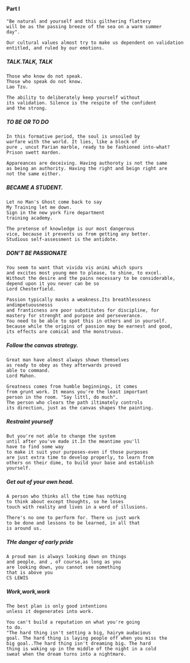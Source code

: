 #### Part I

    "Be natural and yourself and this gilthering flattery
    will be as the passing breeze of the sea on a warm summer
    day".
    
    Our cultural values almost try to make us dependent on validation
    entitled, and ruled by our emotions.
    
    
##### TALK.TALK, TALK

    Those who know do not speak.
    Those who speak do not know.
    Lao Tzu.
    
    The ability to deliberately keep yourself without
    its validation. Silence is the respite of the confident
    and the strong.
    
##### TO BE OR TO DO

    In this formative period, the soul is unsoiled by 
    warfare with the world. It lies, like a block of
    pure , uncut Parian marble, ready to be fashioned into-what?
    Prison swett marden.
    
    Appareances are deceiving. Having authoroty is not the same
    as being an authority. Having the right and beign right are
    not the same either. 
    
##### BECAME A STUDENT.

    Let no Man's Ghost come back to say
    My Training let me down.
    Sign in the new york fire department
    training academy.
    
    The pretense of knowledge is our most dangerous
    vice, because it prevents us from getting any better.
    Studious self-assessment is the antidote.
    
##### DON'T BE PASSIONATE

    You seem to want that vivida vis animi which spurs 
    and excites most young men to please, to shine, to excel.
    Without the desire and the pains necessary to be considerable,
    depend upon it you never can be so
    Lord Chesterfield.
    
    Passion typically masks a weakness.Its breathlessness andimpetuousnesss 
    and franticness are poor substitutes for discipline, for 
    mastery for strenght and purpose and perseverance.
    You need to be able to spot this in others and in yourself.
    because while the origins of passion may be earnest and good,
    its effects are comical and the monstruous.
    
##### Follow the canvas strategy.

    Great man have almost always shown themselves
    as ready to obey as they afterwards proved
    able to command.
    Lord Mahon.
    
    Greatness comes from humble beginnings, it comes
    from grunt work. It means you're the least important
    person in the room. "Say littl, do much".
    The person who clears the path iltimately controls
    its direction, just as the canvas shapes the painting.
    
##### Restraint yourself

    But you're not able to change the system
    until after you've made it.In the meantime you'll
    have to find some way
    to make it suit your purposes-even if those purposes
    are just extra time to develop properly, to learn from
    others on their dime, to build your base and establish
    yourself.
    
##### Get out of your own head.

    A person who thinks all the time has nothing
    to think about except thoughts, so he loses
    touch with reality and lives in a word of illusions.
    
    There's no one to perform for. There us just work
    to be done and lessons to be learned, in all that
    is around us.
    
    
##### THe danger of early pride

    A proud man is always looking down on things
    and people, and , of course,as long as you
    are looking down, you cannot see something
    that is above you
    CS LEWIS
    
##### Work,work,work

    The best plan is only good intentions
    unless it degenerates into work.
    
    You can't build a reputation on what you're going 
    to do.
    "The hard thing isn't setting a big, hairym audacious 
    goal. The hard thing is laying people off when you miss the
    big goal..The hard thing isn't dreaming big. The hard
    thing is waking up in the middle of the night in a cold
    sweat when the dream turns into a nightmare.
    
#### 